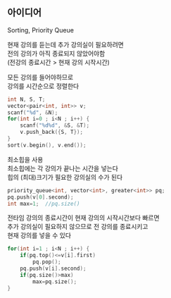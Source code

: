 ## 아이디어
Sorting, Priority Queue  
  
현재 강의를 듣는데 추가 강의실이 필요하려면  
전의 강의가 아직 종료되지 않았어야함  
(전강의 종료시간 > 현재 강의 시작시간)  
  
모든 강의를 들어야하므로  
강의를 시간순으로 정렬한다
```cpp
int N, S, T;
vector<pair<int, int>> v;
scanf("%d", &N);
for(int i=0 ; i<N ; i++) {
	scanf("%d%d", &S, &T);
	v.push_back({S, T});
}
sort(v.begin(), v.end());
```
최소힙을 사용  
최소힙에는 각 강의가 끝나는 시간을 넣는다  
힙의 (최대)크기가 필요한 강의실의 수가 된다
```cpp
priority_queue<int, vector<int>, greater<int>> pq;
pq.push(v[0].second);
int max=1;  //pq.size()
```
전타임 강의의 종료시간이 현재 강의의 시작시간보다 빠르면  
추가 강의실이 필요하지 않으므로 전 강의를 종료시키고  
현재 강의를 넣을 수 있다
```cpp
for(int i=1 ; i<N ; i++) {
	if(pq.top()<=v[i].first)
		pq.pop();
	pq.push(v[i].second);
	if(pq.size()>max)
		max=pq.size();
}
```
